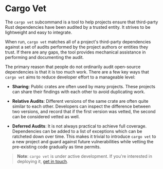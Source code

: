# Cargo Vet

The `cargo vet` subcommand is a tool to help projects ensure that third-party
Rust dependencies have been audited by a trusted entity. It strives to be
lightweight and easy to integrate.

When run, `cargo vet` matches all of a project's third-party dependencies
against a set of audits performed by the project authors or entities they trust.
If there are any gaps, the tool provides mechanical assistance in performing and
documenting the audit.

The primary reason that people do not ordinarily audit open-source dependencies
is that it is too much work. There are a few key ways that `cargo vet` aims to
reduce developer effort to a manageable level:

* **Sharing**: Public crates are often used by many projects. These projects can
share their findings with each other to avoid duplicating work.

* **Relative Audits**: Different versions of the same crate are often quite similar
to each other. Developers can inspect the difference between two versions, and record
that if the first version was vetted, the second can be considered vetted as well.

* **Deferred Audits**: It is not always practical to achieve full coverage.
Dependencies can be added to a list of exceptions which can be ratcheted down
over time. This makes it trivial to introduce `cargo vet` to a new project and
guard against future vulnerabilities while vetting the pre-existing code
gradually as time permits.

> **Note**: `cargo vet` is under active development. If you're interested in
> deploying it, [get in touch](mailto:bholley@mozilla.com).

